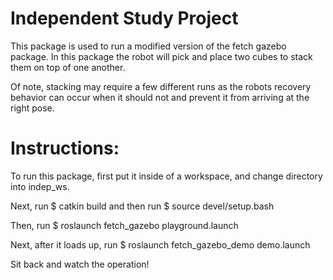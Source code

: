 # Independent Study Project

This package is used to run a modified version of the fetch gazebo package. In this package the robot will pick and place two cubes to stack them on top of one another.

Of note, stacking may require a few different runs as the robots recovery behavior can occur when it should not and prevent it from arriving at the right pose.

# Instructions:

To run this package, first put it inside of a workspace, and change directory into indep_ws.

Next, run $ catkin build  and then run $ source devel/setup.bash

Then, run $ roslaunch fetch_gazebo playground.launch

Next, after it loads up, run $ roslaunch fetch_gazebo_demo demo.launch

Sit back and watch the operation!
